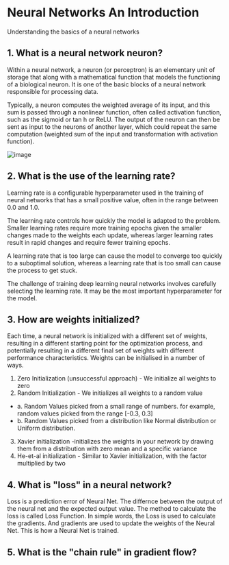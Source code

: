 # Neural Networks An Introduction
Understanding the basics of a neural networks

## 1. What is a neural network neuron?

Within a neural network, a neuron (or perceptron) is an elementary unit of storage that along with a mathematical function that models the functioning of a biological neuron. It is one of the basic blocks of a neural network responsible for processing data.

Typically, a neuron computes the weighted average of its input, and this sum is passed through a nonlinear function, often called activation function, such as the sigmoid or tan h or ReLU. The output of the neuron can then be sent as input to the neurons of another layer, which could repeat the same computation (weighted sum of the input and transformation with activation function).


![image](https://user-images.githubusercontent.com/52544352/134753298-ecdeb7d3-067f-4903-b423-ee1ee0498d62.png)


## 2. What is the use of the learning rate?
Learning rate is a configurable hyperparameter used in the training of neural networks that has a small positive value, often in the range between 0.0 and 1.0.

The learning rate controls how quickly the model is adapted to the problem. Smaller learning rates require more training epochs given the smaller changes made to the weights each update, whereas larger learning rates result in rapid changes and require fewer training epochs.

A learning rate that is too large can cause the model to converge too quickly to a suboptimal solution, whereas a learning rate that is too small can cause the process to get stuck.

The challenge of training deep learning neural networks involves carefully selecting the learning rate. It may be the most important hyperparameter for the model.

## 3. How are weights initialized?
Each time, a neural network is initialized with a different set of weights, resulting in a different starting point for the optimization process, and potentially resulting in a different final set of weights with different performance characteristics. Weights can be initialised in a number of ways. 
1.	Zero Initialization (unsuccessful approach) - We initialize all weights to zero
2.	Random Initialization - We initializes all weights to a random value
 - a.	Random Values picked from a small range of numbers. for example, random values picked from the range [-0.3, 0.3]
 - b.	Random Values picked from a distribution like Normal distribution or Uniform distribution.
3.	Xavier initialization  -initializes the weights in your network by drawing them from a distribution with zero mean and a specific variance
4.	He-et-al initialization - Similar to Xavier initialization, with the factor multiplied by two



## 4. What is "loss" in a neural network?
Loss is a prediction error of Neural Net. The differnce between the output of the neural net and the expected output value. The method to calculate the loss is called Loss Function.
In simple words, the Loss is used to calculate the gradients. And gradients are used to update the weights of the Neural Net. This is how a Neural Net is trained.

## 5. What is the "chain rule" in gradient flow?

